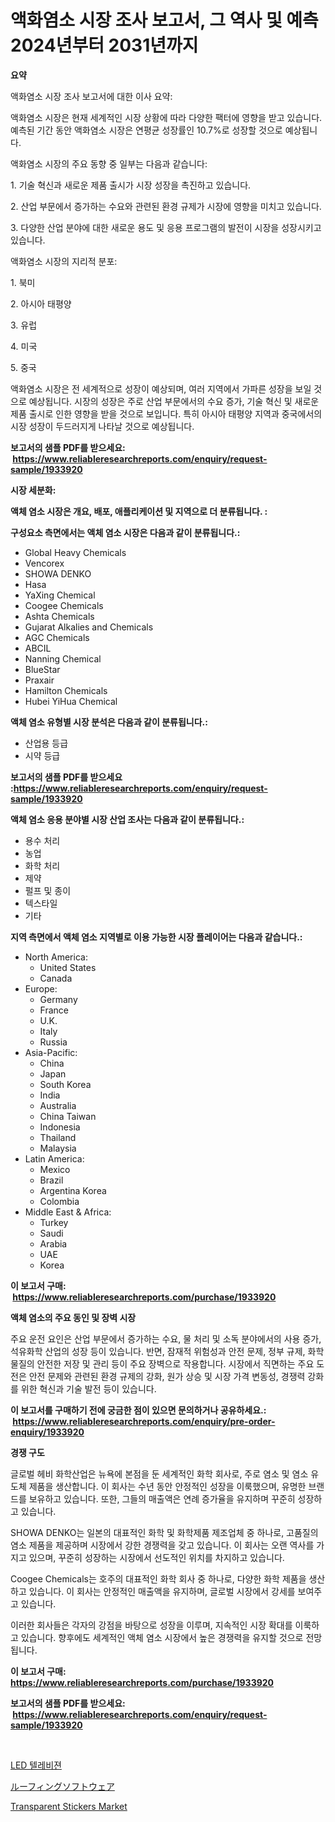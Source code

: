 <p><h1>액화염소 시장 조사 보고서, 그 역사 및 예측 2024년부터 2031년까지</h1></p><p><strong>요약</strong></p>
<p><p>액화염소 시장 조사 보고서에 대한 이사 요약:</p><p>액화염소 시장은 현재 세계적인 시장 상황에 따라 다양한 팩터에 영향을 받고 있습니다. 예측된 기간 동안 액화염소 시장은 연평균 성장률인 10.7%로 성장할 것으로 예상됩니다.</p><p>액화염소 시장의 주요 동향 중 일부는 다음과 같습니다:</p><p>1. 기술 혁신과 새로운 제품 출시가 시장 성장을 촉진하고 있습니다.</p><p>2. 산업 부문에서 증가하는 수요와 관련된 환경 규제가 시장에 영향을 미치고 있습니다.</p><p>3. 다양한 산업 분야에 대한 새로운 용도 및 응용 프로그램의 발전이 시장을 성장시키고 있습니다.</p><p>액화염소 시장의 지리적 분포:</p><p>1. 북미</p><p>2. 아시아 태평양</p><p>3. 유럽</p><p>4. 미국</p><p>5. 중국</p><p>액화염소 시장은 전 세계적으로 성장이 예상되며, 여러 지역에서 가파른 성장을 보일 것으로 예상됩니다. 시장의 성장은 주로 산업 부문에서의 수요 증가, 기술 혁신 및 새로운 제품 출시로 인한 영향을 받을 것으로 보입니다. 특히 아시아 태평양 지역과 중국에서의 시장 성장이 두드러지게 나타날 것으로 예상됩니다.</p></p>
<p><strong>보고서의 샘플 PDF를 받으세요: &nbsp;<a href="https://www.reliableresearchreports.com/enquiry/request-sample/1933920">https://www.reliableresearchreports.com/enquiry/request-sample/1933920</a></strong></p>
<p><strong>시장 세분화:</strong></p>
<p><strong> 액체 염소 시장은 개요, 배포, 애플리케이션 및 지역으로 더 분류됩니다. :</strong></p>
<p><strong>구성요소 측면에서는 액체 염소 시장은 다음과 같이 분류됩니다.:</strong></p>
<p><ul><li>Global Heavy Chemicals</li><li>Vencorex</li><li>SHOWA DENKO</li><li>Hasa</li><li>YaXing Chemical</li><li>Coogee Chemicals</li><li>Ashta Chemicals</li><li>Gujarat Alkalies and Chemicals</li><li>AGC Chemicals</li><li>ABCIL</li><li>Nanning Chemical</li><li>BlueStar</li><li>Praxair</li><li>Hamilton Chemicals</li><li>Hubei YiHua Chemical</li></ul></p>
<p><strong> 액체 염소 유형별 시장 분석은 다음과 같이 분류됩니다.:</strong></p>
<p><ul><li>산업용 등급</li><li>시약 등급</li></ul></p>
<p><strong>보고서의 샘플 PDF를 받으세요 :<a href="https://www.reliableresearchreports.com/enquiry/request-sample/1933920">https://www.reliableresearchreports.com/enquiry/request-sample/1933920</a></strong></p>
<p><strong> 액체 염소 응용 분야별 시장 산업 조사는 다음과 같이 분류됩니다.:</strong></p>
<p><ul><li>용수 처리</li><li>농업</li><li>화학 처리</li><li>제약</li><li>펄프 및 종이</li><li>텍스타일</li><li>기타</li></ul></p>
<p><strong>지역 측면에서 액체 염소 지역별로 이용 가능한 시장 플레이어는 다음과 같습니다.:</strong></p>
<p><ul>
    <li>
        North America:
        <ul>
            <li>United States</li>
            <li>Canada</li>
        </ul>
    </li>
    <li>
        Europe:
        <ul>
            <li>Germany</li>
            <li>France</li>
            <li>U.K.</li>
            <li>Italy</li>
            <li>Russia</li>
        </ul>
    </li>
    <li>
        Asia-Pacific:
        <ul>
            <li>China</li>
            <li>Japan</li>
            <li>South Korea</li>
            <li>India</li>
            <li>Australia</li>
            <li>China Taiwan</li>
            <li>Indonesia</li>
            <li>Thailand</li>
            <li>Malaysia</li>
        </ul>
    </li>
    <li>
        Latin America:
        <ul>
            <li>Mexico</li>
            <li>Brazil</li>
            <li>Argentina Korea</li>
            <li>Colombia</li>
        </ul>
    </li>
    <li>
        Middle East & Africa:
        <ul>
            <li>Turkey</li>
            <li>Saudi</li>
            <li>Arabia</li>
            <li>UAE</li>
            <li>Korea</li>
        </ul>
    </li>
    </ul></p>
<p><strong>이 보고서 구매: &nbsp;<a href="https://www.reliableresearchreports.com/purchase/1933920">https://www.reliableresearchreports.com/purchase/1933920</a></strong></p>
<p><strong>액체 염소의 주요 동인 및 장벽 시장</strong></p>
<p><p>주요 운전 요인은 산업 부문에서 증가하는 수요, 물 처리 및 소독 분야에서의 사용 증가, 석유화학 산업의 성장 등이 있습니다. 반면, 잠재적 위험성과 안전 문제, 정부 규제, 화학물질의 안전한 저장 및 관리 등이 주요 장벽으로 작용합니다. 시장에서 직면하는 주요 도전은 안전 문제와 관련된 환경 규제의 강화, 원가 상승 및 시장 가격 변동성, 경쟁력 강화를 위한 혁신과 기술 발전 등이 있습니다.</p></p>
<p><strong>이 보고서를 구매하기 전에 궁금한 점이 있으면 문의하거나 공유하세요.: &nbsp;<a href="https://www.reliableresearchreports.com/enquiry/pre-order-enquiry/1933920">https://www.reliableresearchreports.com/enquiry/pre-order-enquiry/1933920</a></strong></p>
<p><strong>경쟁 구도</strong></p>
<p><p>글로벌 헤비 화학산업은 뉴욕에 본점을 둔 세계적인 화학 회사로, 주로 염소 및 염소 유도체 제품을 생산합니다. 이 회사는 수년 동안 안정적인 성장을 이룩했으며, 유명한 브랜드를 보유하고 있습니다. 또한, 그들의 매출액은 연례 증가율을 유지하며 꾸준히 성장하고 있습니다.</p><p>SHOWA DENKO는 일본의 대표적인 화학 및 화학제품 제조업체 중 하나로, 고품질의 염소 제품을 제공하며 시장에서 강한 경쟁력을 갖고 있습니다. 이 회사는 오랜 역사를 가지고 있으며, 꾸준히 성장하는 시장에서 선도적인 위치를 차지하고 있습니다.</p><p>Coogee Chemicals는 호주의 대표적인 화학 회사 중 하나로, 다양한 화학 제품을 생산하고 있습니다. 이 회사는 안정적인 매출액을 유지하며, 글로벌 시장에서 강세를 보여주고 있습니다. </p><p>이러한 회사들은 각자의 강점을 바탕으로 성장을 이루며, 지속적인 시장 확대를 이룩하고 있습니다. 향후에도 세계적인 액체 염소 시장에서 높은 경쟁력을 유지할 것으로 전망됩니다.</p></p>
<p><strong>이 보고서 구매: &nbsp; <a href="https://www.reliableresearchreports.com/purchase/1933920">https://www.reliableresearchreports.com/purchase/1933920</a></strong></p>
<p><strong>보고서의 샘플 PDF를 받으세요: &nbsp;<a href="https://www.reliableresearchreports.com/enquiry/request-sample/1933920">https://www.reliableresearchreports.com/enquiry/request-sample/1933920</a></strong><strong></strong></p>
<p>&nbsp;</p>
<p><p><a href="https://github.com/crfsywufhm81415/Market-Research-Report-List-1/blob/main/62507598627.md">LED 텔레비젼</a></p><p><a href="https://github.com/zekaoe592392/Market-Research-Report-List-1/blob/main/75707889410.md">ルーフィングソフトウェア</a></p><p><a href="https://natural-crush-b99.notion.site/Transparent-Stickers-Market-Share-Market-New-Trends-Analysis-Report-By-Type-By-Application-By-En-df1c15d0d3aa49cd83b563456bfd0e9c">Transparent Stickers Market</a></p></p>